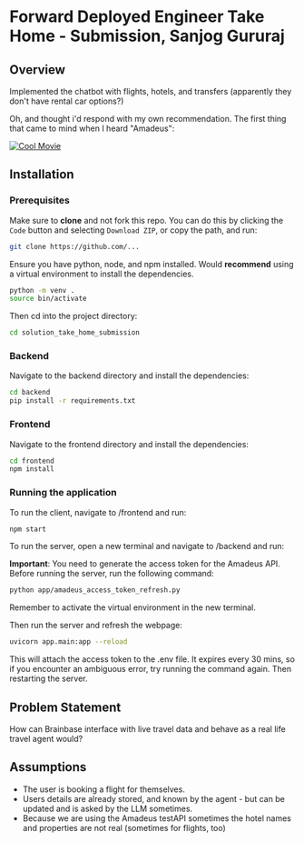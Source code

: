 # Forward Deployed Engineer Take Home - Submission, Sanjog Gururaj

## Overview

Implemented the chatbot with flights, hotels, and transfers (apparently they don't have rental car options?)

Oh, and thought i'd respond with my own recommendation. The first thing that came to mind when I heard "Amadeus":

[![Cool Movie](https://img.youtube.com/vi/awqqTGI4B-c/0.jpg)](https://www.youtube.com/watch?v=awqqTGI4B-c)


## Installation

### Prerequisites

Make sure to **clone** and not fork this repo. You can do this by clicking the `Code` button and selecting `Download ZIP`, or copy the path, and run:

```bash
git clone https://github.com/...
```

Ensure you have python, node, and npm installed. 
Would **recommend** using a virtual environment to install the dependencies.

```bash
python -m venv .
source bin/activate
```

Then cd into the project directory:

```bash
cd solution_take_home_submission 
```

### Backend

Navigate to the backend directory and install the dependencies:

```bash
cd backend
pip install -r requirements.txt
```

### Frontend

Navigate to the frontend directory and install the dependencies:

```bash
cd frontend
npm install
```

### Running the application
To run the client, navigate to /frontend and run:

```bash
npm start
```

To run the server, open a new terminal and navigate to /backend and run:

**Important**: You need to generate the access token for the Amadeus API. Before running the server, run the following command:

```bash
python app/amadeus_access_token_refresh.py
```

Remember to activate the virtual environment in the new terminal.

Then run the server and refresh the webpage:

```bash
uvicorn app.main:app --reload
```

This will attach the access token to the .env file. It expires every 30 mins, so if you encounter an ambiguous error, try running the command again. Then restarting the server.

## Problem Statement

How can Brainbase interface with live travel data and behave as a real life travel agent would?

## Assumptions

- The user is booking a flight for themselves.
- Users details are already stored, and known by the agent - but can be updated and is asked by the LLM sometimes.
- Because we are using the Amadeus testAPI sometimes the hotel names and properties are not real (sometimes for flights, too)